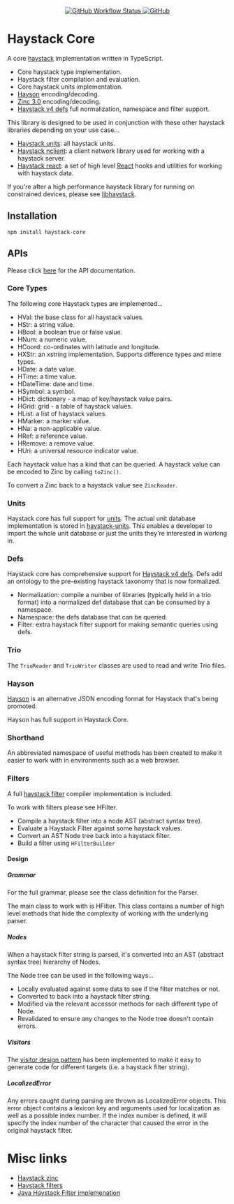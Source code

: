 <p align="center">
  <a href="https://github.com/j2inn/haystack-core/actions/workflows/master-push.yaml">
    <img alt="GitHub Workflow Status" src="https://img.shields.io/github/actions/workflow/status/j2inn/haystack-core/master-push.yaml" />
  </a>

  <a href="https://github.com/j2inn/haystack-core/blob/master/LICENSE">
    <img alt="GitHub" src="https://img.shields.io/github/license/j2inn/haystack-core" />
	</a>
</p>

# Haystack Core

A core [haystack](https://project-haystack.org/) implementation written in TypeScript.

-   Core haystack type implementation.
-   Haystack filter compilation and evaluation.
-   Core haystack units implementation.
-   [Hayson](https://github.com/j2inn/hayson) encoding/decoding.
-   [Zinc 3.0](https://project-haystack.org/doc/Zinc) encoding/decoding.
-   [Haystack v4 defs](https://project-haystack.dev/doc/docHaystack/Defs) full normalization, namespace and filter support.

This library is designed to be used in conjunction with these other haystack libraries depending on your use case...

-   [Haystack units](https://github.com/j2inn/haystack-units): all haystack units.
-   [Haystack nclient](https://github.com/j2inn/haystack-nclient): a client network library used for working with a haystack server.
-   [Haystack react](https://github.com/j2inn/haystack-react): a set of high level [React](https://reactjs.org/) hooks and utilities for working with haystack data.

If you're after a high performance haystack library for running on constrained devices, please see [libhaystack](https://github.com/j2inn/libhaystack).

## Installation

```
npm install haystack-core
```

## APIs

Please click [here](http://j2-docs.s3-website-us-east-1.amazonaws.com/j2inn/haystack-core/index.html) for the API documentation.

### Core Types

The following core Haystack types are implemented...

-   HVal: the base class for all haystack values.
-   HStr: a string value.
-   HBool: a boolean true or false value.
-   HNum: a numeric value.
-   HCoord: co-ordinates with latitude and longitude.
-   HXStr: an xstring implementation. Supports difference types and mime types.
-   HDate: a date value.
-   HTime: a time value.
-   HDateTime: date and time.
-   HSymbol: a symbol.
-   HDict: dictionary - a map of key/haystack value pairs.
-   HGrid: grid - a table of haystack values.
-   HList: a list of haystack values.
-   HMarker: a marker value.
-   HNa: a non-applicable value.
-   HRef: a reference value.
-   HRemove: a remove value.
-   HUri: a universal resource indicator value.

Each haystack value has a kind that can be queried. A haystack value can be encoded to Zinc by calling `toZinc()`.

To convert a Zinc back to a haystack value see `ZincReader`.

### Units

Haystack core has full support for [units](https://project-haystack.org/doc/Units). The actual unit database implementation is stored in [haystack-units](https://github.com/j2inn/haystack-units). This enables a developer to import the whole unit database or just the units they're interested in working in.

### Defs

Haystack core has comprehensive support for [Haystack v4 defs](https://project-haystack.dev/doc/docHaystack/Defs). Defs add an ontology to the pre-existing haystack taxonomy that is now formalized.

-   Normalization: compile a number of libraries (typically held in a trio format) into a normalized def database that can be consumed by a namespace.
-   Namespace: the defs database that can be queried.
-   Filter: extra haystack filter support for making semantic queries using defs.

### Trio

The `TrioReader` and `TrioWriter` classes are used to read and write Trio files.

### Hayson

[Hayson](https://github.com/j2inn/hayson) is an alternative JSON encoding format for Haystack that's being promoted.

Hayson has full support in Haystack Core.

### Shorthand

An abbreviated namespace of useful methods has been created to make it easier to work with in environments such as a web browser.

### Filters

A full [haystack filter](https://project-haystack.org/doc/Filters) compiler implementation is included.

To work with filters please see HFilter.

-   Compile a haystack filter into a node AST (abstract syntax tree).
-   Evaluate a Haystack Filter against some haystack values.
-   Convert an AST Node tree back into a haystack filter.
-   Build a filter using `HFilterBuilder`

#### Design

##### Grammar

For the full grammar, please see the class definition for the Parser.

The main class to work with is HFilter. This class contains a number of high level methods that hide the complexity of working with the underlying parser.

##### Nodes

When a haystack filter string is parsed, it's converted into an AST (abstract syntax tree) hierarchy of Nodes.

The Node tree can be used in the following ways...

-   Locally evaluated against some data to see if the filter matches or not.
-   Converted to back into a haystack filter string.
-   Modified via the relevant accessor methods for each different type of Node.
-   Revalidated to ensure any changes to the Node tree doesn't contain errors.

##### Visitors

The [visitor design pattern](https://en.wikipedia.org/wiki/Visitor_pattern) has been implemented to make it easy to generate code for different targets (i.e. a haystack filter string).

##### LocalizedError

Any errors caught during parsing are thrown as LocalizedError objects. This error object contains a lexicon key and arguments used for localization as well as a possible index number. If the index number is defined, it will specify the index number of the character that caused the error in the original haystack filter.

# Misc links

-   [Haystack zinc](https://project-haystack.org/doc/Zinc)
-   [Haystack filters](https://project-haystack.org/doc/Filters)
-   [Java Haystack Filter implemenation](https://github.com/skyfoundry/haystack-java)
